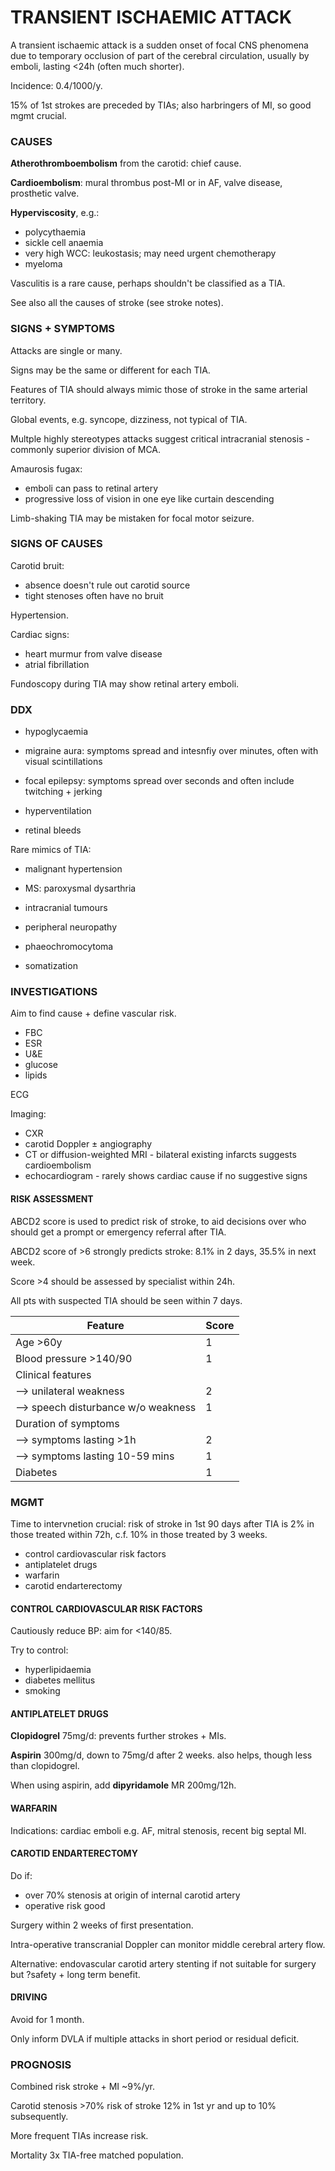 # TRANSIENT ISCHAEMIC ATTACK

A transient ischaemic attack is a sudden onset of focal CNS phenomena due to temporary occlusion of part of the cerebral circulation, usually by emboli, lasting <24h (often much shorter).

Incidence: 0.4/1000/y.

15% of 1st strokes are preceded by TIAs; also harbringers of MI, so good mgmt crucial.

### CAUSES

**Atherothromboembolism** from the carotid: chief cause.

**Cardioembolism**: mural thrombus post-MI or in AF, valve disease, prosthetic valve.

**Hyperviscosity**, e.g.:

- polycythaemia
- sickle cell anaemia
- very high WCC: leukostasis; may need urgent chemotherapy
- myeloma

Vasculitis is a rare cause, perhaps shouldn't be classified as a TIA.

See also all the causes of stroke (see stroke notes).

### SIGNS + SYMPTOMS

Attacks are single or many. 

Signs may be the same or different for each TIA.

Features of TIA should always mimic those of stroke in the same arterial territory.

Global events, e.g. syncope, dizziness, not typical of TIA.

Multple highly stereotypes attacks suggest critical intracranial stenosis - commonly superior division of MCA.

Amaurosis fugax:

- emboli can pass to retinal artery
- progressive loss of vision in one eye like curtain descending

Limb-shaking TIA may be mistaken for focal motor seizure.

### SIGNS OF CAUSES

Carotid bruit:

- absence doesn't rule out carotid source
- tight stenoses often have no bruit

Hypertension.

Cardiac signs:

- heart murmur from valve disease
- atrial fibrillation

Fundoscopy during TIA may show retinal artery emboli.

### DDX

- hypoglycaemia

- migraine aura: symptoms spread and intesnfiy over minutes, often with visual scintillations

- focal epilepsy: symptoms spread over seconds and often include twitching + jerking

- hyperventilation

- retinal bleeds

Rare mimics of TIA:

- malignant hypertension

- MS: paroxysmal dysarthria

- intracranial tumours

- peripheral neuropathy

- phaeochromocytoma

- somatization

### INVESTIGATIONS

Aim to find cause + define vascular risk.

- FBC
- ESR
- U&E
- glucose
- lipids

ECG

Imaging:

- CXR
- carotid Doppler ± angiography
- CT or diffusion-weighted MRI - bilateral existing infarcts suggests cardioembolism
- echocardiogram - rarely shows cardiac cause if no suggestive signs


#### RISK ASSESSMENT

ABCD2 score is used to predict risk of stroke, to aid decisions over who should get a prompt or emergency referral after TIA.

ABCD2 score of >6 strongly predicts stroke: 8.1% in 2 days, 35.5% in next week.

Score >4 should be assessed by specialist within 24h.

All pts with suspected TIA should be seen within 7 days.

Feature | Score
-- | --
Age >60y | 1
Blood pressure >140/90 | 1
Clinical features | 
--> unilateral weakness | 2
--> speech disturbance w/o weakness | 1
Duration of symptoms |
--> symptoms lasting >1h | 2
--> symptoms lasting 10-59 mins | 1
Diabetes | 1

### MGMT

Time to intervnetion crucial: risk of stroke in 1st 90 days after TIA is 2% in those treated within 72h, c.f. 10% in those treated by 3 weeks.

- control cardiovascular risk factors
- antiplatelet drugs
- warfarin
- carotid endarterectomy

#### CONTROL CARDIOVASCULAR RISK FACTORS

Cautiously reduce BP: aim for <140/85.

Try to control:

- hyperlipidaemia
- diabetes mellitus
- smoking

#### ANTIPLATELET DRUGS

**Clopidogrel** 75mg/d: prevents further strokes + MIs.

**Aspirin** 300mg/d, down to 75mg/d after 2 weeks. also helps, though less than clopidogrel.

When using aspirin, add **dipyridamole** MR 200mg/12h.

#### WARFARIN

Indications: cardiac emboli e.g. AF, mitral stenosis, recent big septal MI.

#### CAROTID ENDARTERECTOMY

Do if:

- over 70% stenosis at origin of internal carotid artery
- operative risk good

Surgery within 2 weeks of first presentation.

Intra-operative transcranial Doppler can monitor middle cerebral artery flow.

Alternative: endovascular carotid artery stenting if not suitable for surgery but ?safety + long term benefit.


#### DRIVING

Avoid for 1 month. 

Only inform DVLA if multiple attacks in short period or residual deficit.

### PROGNOSIS

Combined risk stroke + MI ~9%/yr.

Carotid stenosis >70% risk of stroke 12% in 1st yr and up to 10% subsequently.

More frequent TIAs increase risk.

Mortality 3x TIA-free matched population.